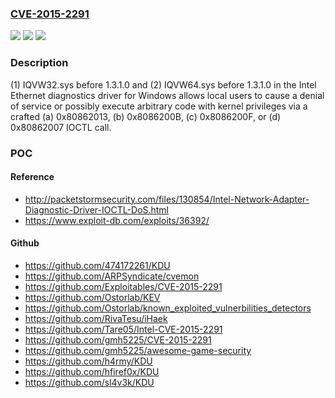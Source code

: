 ### [CVE-2015-2291](https://cve.mitre.org/cgi-bin/cvename.cgi?name=CVE-2015-2291)
![](https://img.shields.io/static/v1?label=Product&message=n%2Fa&color=blue)
![](https://img.shields.io/static/v1?label=Version&message=n%2Fa&color=blue)
![](https://img.shields.io/static/v1?label=Vulnerability&message=n%2Fa&color=brighgreen)

### Description

(1) IQVW32.sys before 1.3.1.0 and (2) IQVW64.sys before 1.3.1.0 in the Intel Ethernet diagnostics driver for Windows allows local users to cause a denial of service or possibly execute arbitrary code with kernel privileges via a crafted (a) 0x80862013, (b) 0x8086200B, (c) 0x8086200F, or (d) 0x80862007 IOCTL call.

### POC

#### Reference
- http://packetstormsecurity.com/files/130854/Intel-Network-Adapter-Diagnostic-Driver-IOCTL-DoS.html
- https://www.exploit-db.com/exploits/36392/

#### Github
- https://github.com/474172261/KDU
- https://github.com/ARPSyndicate/cvemon
- https://github.com/Exploitables/CVE-2015-2291
- https://github.com/Ostorlab/KEV
- https://github.com/Ostorlab/known_exploited_vulnerbilities_detectors
- https://github.com/RivaTesu/iHaek
- https://github.com/Tare05/Intel-CVE-2015-2291
- https://github.com/gmh5225/CVE-2015-2291
- https://github.com/gmh5225/awesome-game-security
- https://github.com/h4rmy/KDU
- https://github.com/hfiref0x/KDU
- https://github.com/sl4v3k/KDU

